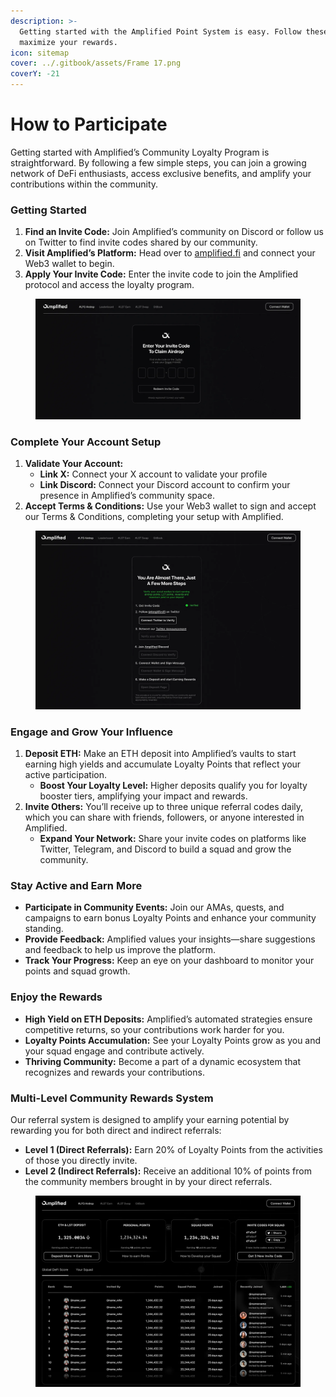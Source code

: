 ```yaml
---
description: >-
  Getting started with the Amplified Point System is easy. Follow these steps to
  maximize your rewards.
icon: sitemap
cover: ../.gitbook/assets/Frame 17.png
coverY: -21
---
```


# How to Participate

Getting started with Amplified’s Community Loyalty Program is straightforward. By following a few simple steps, you can join a growing network of DeFi enthusiasts, access exclusive benefits, and amplify your contributions within the community.

### Getting Started

1. **Find an Invite Code:** Join Amplified’s community on Discord or follow us on Twitter to find invite codes shared by our community.
2. **Visit Amplified’s Platform:** Head over to [amplified.fi](https://amplified.fi/) and connect your Web3 wallet to begin.
3. **Apply Your Invite Code:** Enter the invite code to join the Amplified protocol and access the loyalty program.

<figure><img src="../.gitbook/assets/image (4).png" alt=""><figcaption></figcaption></figure>

### **Complete Your Account Setup**

1. **Validate Your Account:**
   * **Link X:** Connect your X account to validate your profile
   * **Link Discord:** Connect your Discord account to confirm your presence in Amplified’s community space.
2. **Accept Terms & Conditions:** Use your Web3 wallet to sign and accept our Terms & Conditions, completing your setup with Amplified.

<figure><img src="../.gitbook/assets/image (5).png" alt=""><figcaption></figcaption></figure>

### **Engage and Grow Your Influence**

1. **Deposit ETH:** Make an ETH deposit into Amplified’s vaults to start earning high yields and accumulate Loyalty Points that reflect your active participation.
   * **Boost Your Loyalty Level:** Higher deposits qualify you for loyalty booster tiers, amplifying your impact and rewards.
2. **Invite Others:** You’ll receive up to three unique referral codes daily, which you can share with friends, followers, or anyone interested in Amplified.
   * **Expand Your Network:** Share your invite codes on platforms like Twitter, Telegram, and Discord to build a squad and grow the community.

### **Stay Active and Earn More**

* **Participate in Community Events:** Join our AMAs, quests, and campaigns to earn bonus Loyalty Points and enhance your community standing.
* **Provide Feedback:** Amplified values your insights—share suggestions and feedback to help us improve the platform.
* **Track Your Progress:** Keep an eye on your dashboard to monitor your points and squad growth.

### **Enjoy the Rewards**

* **High Yield on ETH Deposits:** Amplified’s automated strategies ensure competitive returns, so your contributions work harder for you.
* **Loyalty Points Accumulation:** See your Loyalty Points grow as you and your squad engage and contribute actively.
* **Thriving Community:** Become a part of a dynamic ecosystem that recognizes and rewards your contributions.

### **Multi-Level Community Rewards System**

Our referral system is designed to amplify your earning potential by rewarding you for both direct and indirect referrals:

* **Level 1 (Direct Referrals):** Earn 20% of Loyalty Points from the activities of those you directly invite.
* **Level 2 (Indirect Referrals):** Receive an additional 10% of points from the community members brought in by your direct referrals.

<figure><img src="../.gitbook/assets/image (16).png" alt=""><figcaption></figcaption></figure>

###
